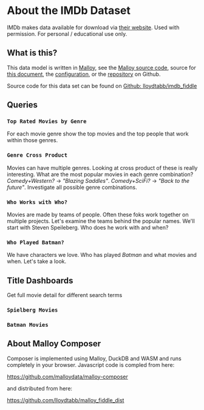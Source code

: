 # About the IMDb Dataset

IMDb makes data available for download via [their website](https://www.imdb.com/interfaces/). 
Used with permission. 
For personal / educational use only.

## What is this?

This data model is written in [Malloy](https://github.com/looker-open-source/malloy/), see the [Malloy source code](imdb-queries2.malloy), source for [this document](composer.md), the [configuration](composer.json), or the [repository](https://github.com/lloydtabb/imdb_fiddle/) on Github.

Source code for this data set can be found on [Github: lloydtabb/imdb_fiddle](https://github.com/lloydtabb/imdb_fiddle)


## Queries

### <!--malloy-query model="imdb-queries2.malloy" source="movies2" query="top_rated_by_genre"--> `Top Rated Movies by Genre`
For each movie genre show the top movies and the top people that work within those genres.

### <!--malloy-query model="imdb-queries2.malloy" source="movies2" query="genre_crossproduct"--> `Genre Cross Product`
Movies can have multiple genres.  Looking at cross product of these is really interesting.  What are the most popular movies in each genre combination?  *Comedy+Western?* -> *"Blazing Saddles"*.  *Comedy+SciFi?* -> *"Back to the future"*.  Investigate all possible genre combinations.

### <!--malloy-query model="imdb-queries2.malloy" source="movies2" query="who_works_with_who"--> `Who Works with Who?`
Movies are made by teams of people.  Often these foks work together on multiple projects.  Let's examine the teams behind the popular names.  We'll start with Steven Speileberg.  Who does he work with and when?


### <!--malloy-query model="imdb-queries2.malloy" source="movies2" query="who_played"--> `Who Played Batman?`
We have characters we love.  Who has played *Batman* and what movies and when.  Let's take a look.

## Title Dashboards
Get full movie detail for different search terms

### <!--malloy-query model="imdb-queries2.malloy" source="movies2" query="speilberg_dashboard"--> `Spielberg Movies`

### <!--malloy-query model="imdb-queries2.malloy" source="movies2" query="batman_dashboard"--> `Batman Movies`

## About Malloy Composer

Composer is implemented using Malloy, DuckDB and WASM and runs completely
in your browser.  Javascript code is compled from here:

  https://github.com/malloydata/malloy-composer
  
 and distributed from here:
 
   https://github.com/lloydtabb/malloy_fiddle_dist
